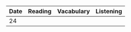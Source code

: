 |  Date  |  Reading  |  Vacabulary  |  Listening  |
| - | - | - | - |
|  24    |           |              |    |

